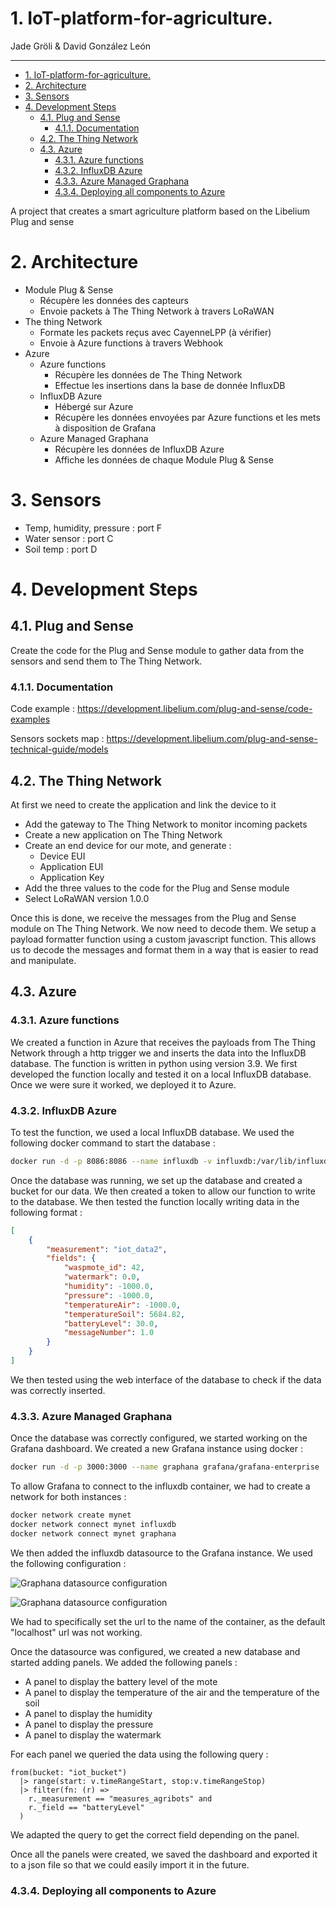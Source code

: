 # 1. IoT-platform-for-agriculture.

Jade Gröli & David González León

---

- [1. IoT-platform-for-agriculture.](#1-iot-platform-for-agriculture)
- [2. Architecture](#2-architecture)
- [3. Sensors](#3-sensors)
- [4. Development Steps](#4-development-steps)
  - [4.1. Plug and Sense](#41-plug-and-sense)
    - [4.1.1. Documentation](#411-documentation)
  - [4.2. The Thing Network](#42-the-thing-network)
  - [4.3. Azure](#43-azure)
    - [4.3.1. Azure functions](#431-azure-functions)
    - [4.3.2. InfluxDB Azure](#432-influxdb-azure)
    - [4.3.3. Azure Managed Graphana](#433-azure-managed-graphana)
    - [4.3.4. Deploying all components to Azure](#434-deploying-all-components-to-azure)

A project that creates a smart agriculture platform based on the Libelium Plug and sense

# 2. Architecture

-   Module Plug & Sense
    -   Récupère les données des capteurs
    -   Envoie packets à The Thing Network à travers LoRaWAN
-   The thing Network
    -   Formate les packets reçus avec CayenneLPP (à vérifier)
    -   Envoie à Azure functions à travers Webhook
-   Azure
    -   Azure functions
        -   Récupère les données de The Thing Network
        -   Effectue les insertions dans la base de donnée InfluxDB
    -   InfluxDB Azure
        -   Hébergé sur Azure
        -   Récupère les données envoyées par Azure functions et les mets à disposition de Grafana
    -   Azure Managed Graphana
        -   Récupère les données de InfluxDB Azure
        -   Affiche les données de chaque Module Plug & Sense

# 3. Sensors

-   Temp, humidity, pressure : port F
-   Water sensor : port C
-   Soil temp : port D

# 4. Development Steps

## 4.1. Plug and Sense

Create the code for the Plug and Sense module to gather data from the sensors and send them to The Thing Network.

### 4.1.1. Documentation

Code example : https://development.libelium.com/plug-and-sense/code-examples

Sensors sockets map : https://development.libelium.com/plug-and-sense-technical-guide/models

## 4.2. The Thing Network

At first we need to create the application and link the device to it

-   Add the gateway to The Thing Network to monitor incoming packets
-   Create a new application on The Thing Network
-   Create an end device for our mote, and generate :
    -   Device EUI
    -   Application EUI
    -   Application Key
-   Add the three values to the code for the Plug and Sense module
-   Select LoRaWAN version 1.0.0

Once this is done, we receive the messages from the Plug and Sense module on The Thing Network. We now need to decode them. We setup a payload formatter function using a custom javascript function. This allows us to decode the messages and format them in a way that is easier to read and manipulate.

## 4.3. Azure

### 4.3.1. Azure functions

We created a function in Azure that receives the payloads from The Thing Network through a http trigger we and inserts the data into the InfluxDB database. The function is written in python using version 3.9. We first developed the function locally and tested it on a local InfluxDB database. Once we were sure it worked, we deployed it to Azure.

### 4.3.2. InfluxDB Azure

To test the function, we used a local InfluxDB database. We used the following docker command to start the database :

```bash
docker run -d -p 8086:8086 --name influxdb -v influxdb:/var/lib/influxdb influxdb
```

Once the database was running, we set up the database and created a bucket for our data. We then created a token to allow our function to write to the database. We then tested the function locally writing data in the following format :

```json
[
    {
        "measurement": "iot_data2",
        "fields": {
            "waspmote_id": 42,
            "watermark": 0.0,
            "humidity": -1000.0,
            "pressure": -1000.0,
            "temperatureAir": -1000.0,
            "temperatureSoil": 5684.82,
            "batteryLevel": 30.0,
            "messageNumber": 1.0
        }
    }
]
```

We then tested using the web interface of the database to check if the data was correctly inserted.

### 4.3.3. Azure Managed Graphana

Once the database was correctly configured, we started working on the Grafana dashboard. We created a new Grafana instance using docker :

```bash
docker run -d -p 3000:3000 --name graphana grafana/grafana-enterprise
```

To allow Grafana to connect to the influxdb container, we had to create a network for both instances :

```bash
docker network create mynet
docker network connect mynet influxdb
docker network connect mynet graphana
```

We then added the influxdb datasource to the Grafana instance. We used the following configuration :

![Graphana datasource configuration](./img/grafana_config_1.jpg)

![Graphana datasource configuration](./img/grafana_config_2.jpg)

We had to specifically set the url to the name of the container, as the default "localhost" url was not working.

Once the datasource was configured, we created a new database and started adding panels. We added the following panels :

-   A panel to display the battery level of the mote
-   A panel to display the temperature of the air and the temperature of the soil
-   A panel to display the humidity
-   A panel to display the pressure
-   A panel to display the watermark

For each panel we queried the data using the following query :

```flux
from(bucket: "iot_bucket")
  |> range(start: v.timeRangeStart, stop:v.timeRangeStop)
  |> filter(fn: (r) =>
    r._measurement == "measures_agribots" and
    r._field == "batteryLevel"
  )
```

We adapted the query to get the correct field depending on the panel.

Once all the panels were created, we saved the dashboard and exported it to a json file so that we could easily import it in the future.

### 4.3.4. Deploying all components to Azure
